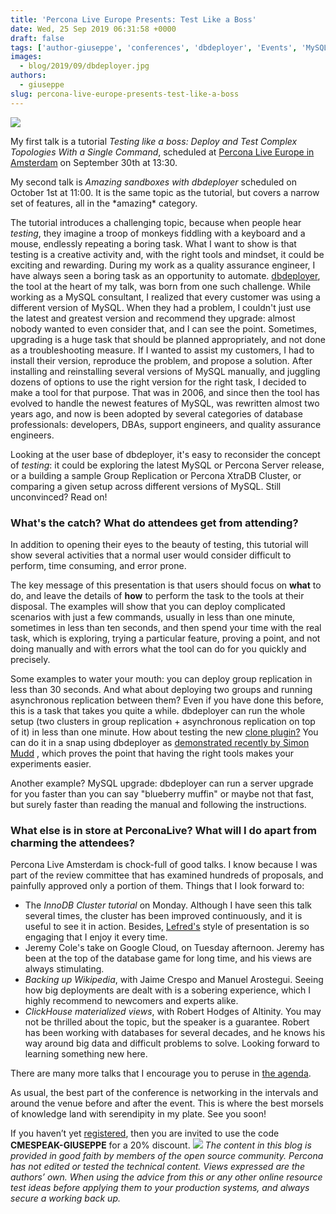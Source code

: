 ```yaml
---
title: 'Percona Live Europe Presents: Test Like a Boss'
date: Wed, 25 Sep 2019 06:31:58 +0000
draft: false
tags: ['author-giuseppe', 'conferences', 'dbdeployer', 'Events', 'MySQL', 'testing', 'Tools']
images:
  - blog/2019/09/dbdeployer.jpg
authors:
  - giuseppe
slug: percona-live-europe-presents-test-like-a-boss
---
```


![](blog/2019/09/dbdeployer.jpg)

My first talk is a tutorial _Testing like a boss: Deploy and Test Complex Topologies With a Single Command_, scheduled at [Percona Live Europe in Amsterdam](https://www.percona.com/live-agenda) on September 30th at 13:30. 

My second talk is _Amazing sandboxes with dbdeployer_ scheduled on October 1st at 11:00. It is the same topic as the tutorial, but covers a narrow set of features, all in the \*amazing\* category. 

The tutorial introduces a challenging topic, because when people hear _testing_, they imagine a troop of monkeys fiddling with a keyboard and a mouse, endlessly repeating a boring task. What I want to show is that testing is a creative activity and, with the right tools and mindset, it could be exciting and rewarding. During my work as a quality assurance engineer, I have always seen a boring task as an opportunity to automate. [dbdeployer](https://github.com/datacharmer/dbdeployer), the tool at the heart of my talk, was born from one such challenge. While working as a MySQL consultant, I realized that every customer was using a different version of MySQL. When they had a problem, I couldn't just use the latest and greatest version and recommend they upgrade: almost nobody wanted to even consider that, and I can see the point. Sometimes, upgrading is a huge task that should be planned appropriately, and not done as a troubleshooting measure. If I wanted to assist my customers, I had to install their version, reproduce the problem, and propose a solution. After installing and reinstalling several versions of MySQL manually, and juggling dozens of options to use the right version for the right task, I decided to make a tool for that purpose. That was in 2006, and since then the tool has evolved to handle the newest features of MySQL, was rewritten almost two years ago, and now is been adopted by several categories of database professionals: developers, DBAs, support engineers, and quality assurance engineers. 

Looking at the user base of dbdeployer, it's easy to reconsider the concept of _testing_: it could be exploring the latest MySQL or Percona Server release, or a building a sample Group Replication or Percona XtraDB Cluster, or comparing a given setup across different versions of MySQL. Still unconvinced? Read on!

### What's the catch? What do attendees get from attending?

In addition to opening their eyes to the beauty of testing, this tutorial will show several activities that a normal user would consider difficult to perform, time consuming, and error prone. 


The key message of this presentation is that users should focus on **what** to do, and leave the details of **how** to perform the task to the tools at their disposal. The examples will show that you can deploy complicated scenarios with just a few commands, usually in less than one minute, sometimes in less than ten seconds, and then spend your time with the real task, which is exploring, trying a particular feature, proving a point, and not doing manually and with errors what the tool can do for you quickly and precisely.

Some examples to water your mouth: you can deploy group replication in less than 30 seconds. And what about deploying two groups and running asynchronous replication between them? Even if you have done this before, this is a task that takes you quite a while. dbdeployer can run the whole setup (two clusters in group replication + asynchronous replication on top of it) in less than one minute. How about testing the new [clone plugin?](https://dev.mysql.com/doc/refman/8.0/en/clone-plugin.html) You can do it in a snap using dbdeployer as [demonstrated recently by Simon Mudd](http://blog.wl0.org/2019/09/mysql-8-0-17-cloning-is-now-much-easier/) , which proves the point that having the right tools makes your experiments easier. 

Another example? MySQL upgrade: dbdeployer can run a server upgrade for you faster than you can say "blueberry muffin" or maybe not that fast, but surely faster than reading the manual and following the instructions.

### What else is in store at PerconaLive? What will I do apart from charming the attendees?

Percona Live Amsterdam is chock-full of good talks. I know because I was part of the review committee that has examined hundreds of proposals, and painfully approved only a portion of them. Things that I look forward to:

*   The _InnoDB Cluster tutorial_ on Monday. Although I have seen this talk several times, the cluster has been improved continuously, and it is useful to see it in action. Besides, [Lefred's](https://lefred.be/) style of presentation is so engaging that I enjoy it every time.
*   Jeremy Cole's take on Google Cloud, on Tuesday afternoon. Jeremy has been at the top of the database game for long time, and his views are always stimulating.
*   _Backing up Wikipedia_, with Jaime Crespo and Manuel Arostegui. Seeing how big deployments are dealt with is a sobering experience, which I highly recommend to newcomers and experts alike.
*   _ClickHouse materialized views_, with Robert Hodges of Altinity. You may not be thrilled about the topic, but the speaker is a guarantee. Robert has been working with databases for several decades, and he knows his way around big data and difficult problems to solve. Looking forward to learning something new here.

There are many more talks that I encourage you to peruse in [the agenda](https://www.percona.com/live-agenda). 

As usual, the best part of the conference is networking in the intervals and around the venue before and after the event. This is where the best morsels of knowledge land with serendipity in my plate. See you soon! 

If you haven’t yet [registered](https://www.percona.com/live-registration), then you are invited to use the code **CMESPEAK-GIUSEPPE** for a 20% discount. ![](blog/2019/09/giuseppe-maxia-two-talks.jpg) _The content in this blog is provided in good faith by members of the open source community. Percona has not edited or tested the technical content. Views expressed are the authors’ own. When using the advice from this or any other online resource test ideas before applying them to your production systems, and always secure a working back up._